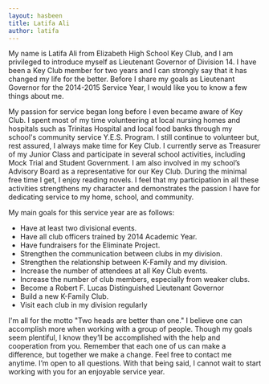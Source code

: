 ```yaml
---
layout: hasbeen
title: Latifa Ali
author: latifa
---
```


My name is Latifa Ali from Elizabeth High School Key Club, and I am privileged to introduce myself as Lieutenant Governor of Division 14. I have been a Key Club member for two years and I can strongly say that it has changed my life for the better. Before I share my goals as Lieutenant Governor for the 2014-2015 Service Year, I would like you to know a few things about me.

My passion for service began long before I even became aware of Key Club. I spent most of my time volunteering at local nursing homes and hospitals such as Trinitas Hospital and local food banks through my school's community service Y.E.S. Program. I still continue to volunteer but, rest assured, I always make time for Key Club. I currently serve as Treasurer of my Junior Class and participate in several school activities, including Mock Trial and Student Government. I am also involved in my school’s Advisory Board as a representative for our Key Club. During the minimal free time I get, I enjoy reading novels. I feel that my participation in all these activities strengthens my character and demonstrates the passion I have for dedicating service to my home, school, and community.

My main goals for this service year are as follows:

- Have at least two divisional events.
- Have all club officers trained by 2014 Academic Year.
- Have fundraisers for the Eliminate Project.
- Strengthen the communication between clubs in my division.
- Strengthen the relationship between K-Family and my division.
- Increase the number of attendees at all Key Club events.
- Increase the number of club members, especially from weaker clubs.
- Become a Robert F. Lucas Distinguished Lieutenant Governor
- Build a new K-Family Club.
- Visit each club in my division regularly

I'm all for the motto "Two heads are better than one." I believe one can accomplish more when working with a group of people. Though my goals seem plentiful, I know they’ll be accomplished with the help and cooperation from you. Remember that each one of us can make a difference, but together we make a change. Feel free to contact me anytime. I’m open to all questions. With that being said, I cannot wait to start working with you for an enjoyable service year.
